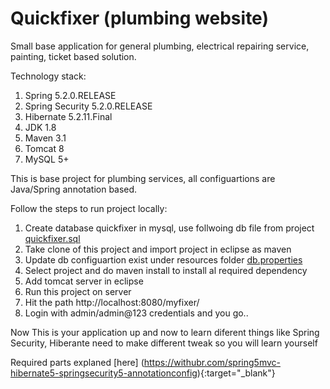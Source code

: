 # Quickfixer (plumbing website)
Small base application for general plumbing, electrical repairing service, painting, ticket based solution. 

Technology stack:

1. Spring 5.2.0.RELEASE
2. Spring Security 5.2.0.RELEASE
3. Hibernate 5.2.11.Final
4. JDK 1.8
5. Maven 3.1
6. Tomcat 8
7. MySQL 5+

This is base project for plumbing services, all configuartions are Java/Spring annotation based.

Follow the steps to run project locally:
1. Create database quickfixer in mysql, use follwoing db file from project [quickfixer.sql](https://github.com/UmeshRajani/plumbing/blob/master/QuickFixer/quickfixer.sql)
2. Take clone of this project and import project in eclipse as maven
3. Update db configuartion exist under resources folder [db.properties](https://github.com/UmeshRajani/plumbing/blob/master/QuickFixer/src/main/resources/db.properties)
4. Select project and do maven install to install al required dependency
5. Add tomcat server in eclipse
6. Run this project on server
7. Hit the path http://localhost:8080/myfixer/
8. Login with admin/admin@123 credentials and you go..

Now This is your application up and now to learn diferent things like Spring Security, Hiberante need to make different tweak so you will learn yourself

Required parts explaned [here] (https://withubr.com/spring5mvc-hibernate5-springsecurity5-annotationconfig){:target="_blank"}
